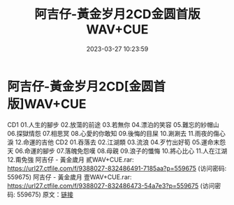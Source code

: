 ﻿---
title: 阿吉仔-黃金岁月2CD金圆首版WAV+CUE
date: 2023-03-27 10:23:59
categories: 闽南语(台语)
tags: 华语中文
---
# 阿吉仔-黃金岁月2CD[金圆首版]WAV+CUE

CD1
01.人生的腳步
02.放蕩的前途
03.若無你
04.漂泊的笑容
05.難忘的紗帽山
06.探獄情怨
07.相思冥
08.心愛的你敢知
09.後悔的目屎
10.涮涮去
11.雨夜的傷心淚
12.命運的吉他
CD2
01.吞落去
02.江湖類
03.流浪
04.歹竹出好筍
05.運命末怨天
06.命運的腳步
07.落魄免怨嘆
08.母親
09.浪子的懺悔
10.將心比心
11.人在江湖
12.甭免強
阿吉仔 - 黃金歲月 貳WAV+CUE.rar: https://url27.ctfile.com/f/9388027-832486491-7185aa?p=559675
(访问密码: 559675)
阿吉仔 - 黃金歲月 壹WAV+CUE.rar: https://url27.ctfile.com/f/9388027-832486473-54a7e3?p=559675
(访问密码: 559675)
原文：[链接](https://blog.sina.com.cn/s/blog_1647c7e7601031161.html)